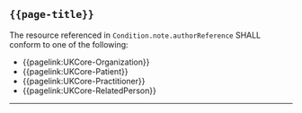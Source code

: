 ## <code>{{page-title}}</code>

The resource referenced in `Condition.note.authorReference` SHALL conform to one of the following:

- {{pagelink:UKCore-Organization}}
- {{pagelink:UKCore-Patient}}
- {{pagelink:UKCore-Practitioner}}
- {{pagelink:UKCore-RelatedPerson}}
 
---
